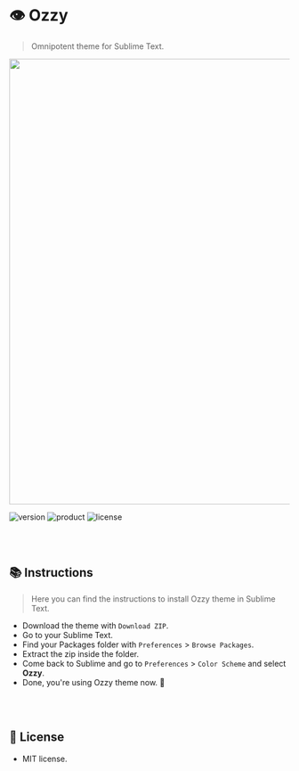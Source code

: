 # 👁 Ozzy
> Omnipotent theme for Sublime Text.

<img src="https://i.imgur.com/a1bUhlx.png" width = 800>

![version](https://img.shields.io/badge/VERSION-1.0.0-brightgreen.svg?style=for-the-badge)
![product](https://img.shields.io/badge/SUBLIME-3-purple.svg?style=for-the-badge)
![license](https://img.shields.io/badge/LICENSE-MIT-blue.svg?style=for-the-badge)

<br><br>

## 📚 Instructions
> Here you can find the instructions to install Ozzy theme in Sublime Text.

* Download the theme with `Download ZIP`.
* Go to your Sublime Text.
* Find your Packages folder with `Preferences` > `Browse Packages`.
* Extract the zip inside the folder.
* Come back to Sublime and go to `Preferences` > `Color Scheme` and select **Ozzy**.
* Done, you're using Ozzy theme now. 🤩

<br><br>

## 📄 License
- MIT license.

<br><br>
